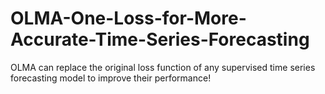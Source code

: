 # OLMA-One-Loss-for-More-Accurate-Time-Series-Forecasting
OLMA can replace the original loss function of any supervised  time series forecasting model to improve their performance!
